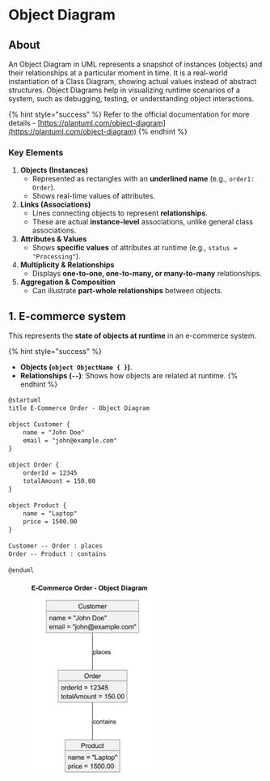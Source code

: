# Object Diagram

## About

An Object Diagram in UML represents a snapshot of instances (objects) and their relationships at a particular moment in time. It is a real-world instantiation of a Class Diagram, showing actual values instead of abstract structures. Object Diagrams help in visualizing runtime scenarios of a system, such as debugging, testing, or understanding object interactions.

{% hint style="success" %}
Refer to the official documentation for more details - [https://plantuml.com/object-diagram](https://plantuml.com/object-diagram)
{% endhint %}

### **Key Elements**

1. **Objects (Instances)**&#x20;
   * Represented as rectangles with an **underlined name** (e.g., `order1: Order`).
   * Shows real-time values of attributes.
2. **Links (Associations)**&#x20;
   * Lines connecting objects to represent **relationships**.
   * These are actual **instance-level** associations, unlike general class associations.
3. **Attributes & Values**&#x20;
   * Shows **specific values** of attributes at runtime (e.g., `status = "Processing"`).
4. **Multiplicity & Relationships**&#x20;
   * Displays **one-to-one, one-to-many, or many-to-many** relationships.
5. **Aggregation & Composition**&#x20;
   * Can illustrate **part-whole relationships** between objects.



## 1. E-commerce system

This represents the **state of objects at runtime** in an e-commerce system.

{% hint style="success" %}
* **Objects (`object ObjectName { }`)**.
* **Relationships (`--`)**: Shows how objects are related at runtime.
{% endhint %}

```plant-uml
@startuml
title E-Commerce Order - Object Diagram

object Customer {
    name = "John Doe"
    email = "john@example.com"
}

object Order {
    orderId = 12345
    totalAmount = 150.00
}

object Product {
    name = "Laptop"
    price = 1500.00
}

Customer -- Order : places
Order -- Product : contains

@enduml
```

<figure><img src="../../../../../.gitbook/assets/plantuml-object-diagram-1.png" alt="" width="246"><figcaption></figcaption></figure>









